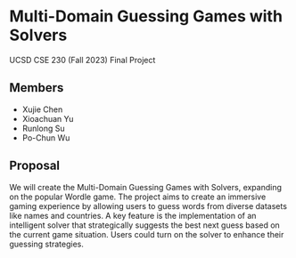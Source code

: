 # Multi-Domain Guessing Games with Solvers
UCSD CSE 230 (Fall 2023) Final Project
## Members
- Xujie Chen
- Xioachuan Yu
- Runlong Su
- Po-Chun Wu
## Proposal
We will create the Multi-Domain Guessing Games with Solvers, expanding on the popular Wordle game. The project aims to create an immersive gaming experience by allowing users to guess words from diverse datasets like names and countries. A key feature is the implementation of an intelligent solver that strategically suggests the best next guess based on the current game situation. Users could turn on the solver to enhance their guessing strategies.
